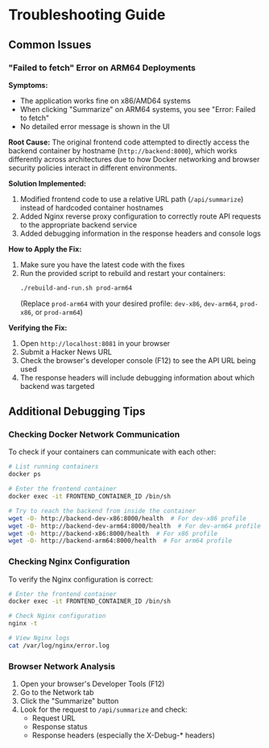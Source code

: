# Troubleshooting Guide

## Common Issues

### "Failed to fetch" Error on ARM64 Deployments

**Symptoms:**
- The application works fine on x86/AMD64 systems
- When clicking "Summarize" on ARM64 systems, you see "Error: Failed to fetch"
- No detailed error message is shown in the UI

**Root Cause:**
The original frontend code attempted to directly access the backend container by hostname (`http://backend:8000`), which works differently across architectures due to how Docker networking and browser security policies interact in different environments.

**Solution Implemented:**
1. Modified frontend code to use a relative URL path (`/api/summarize`) instead of hardcoded container hostnames
2. Added Nginx reverse proxy configuration to correctly route API requests to the appropriate backend service
3. Added debugging information in the response headers and console logs

**How to Apply the Fix:**
1. Make sure you have the latest code with the fixes
2. Run the provided script to rebuild and restart your containers:
   ```bash
   ./rebuild-and-run.sh prod-arm64
   ```
   (Replace `prod-arm64` with your desired profile: `dev-x86`, `dev-arm64`, `prod-x86`, or `prod-arm64`)

**Verifying the Fix:**
1. Open `http://localhost:8081` in your browser
2. Submit a Hacker News URL
3. Check the browser's developer console (F12) to see the API URL being used
4. The response headers will include debugging information about which backend was targeted

## Additional Debugging Tips

### Checking Docker Network Communication

To check if your containers can communicate with each other:

```bash
# List running containers
docker ps

# Enter the frontend container
docker exec -it FRONTEND_CONTAINER_ID /bin/sh

# Try to reach the backend from inside the container
wget -O- http://backend-dev-x86:8000/health  # For dev-x86 profile
wget -O- http://backend-dev-arm64:8000/health  # For dev-arm64 profile
wget -O- http://backend-x86:8000/health  # For x86 profile
wget -O- http://backend-arm64:8000/health  # For arm64 profile
```

### Checking Nginx Configuration

To verify the Nginx configuration is correct:

```bash
# Enter the frontend container
docker exec -it FRONTEND_CONTAINER_ID /bin/sh

# Check Nginx configuration
nginx -t

# View Nginx logs
cat /var/log/nginx/error.log
```

### Browser Network Analysis

1. Open your browser's Developer Tools (F12)
2. Go to the Network tab
3. Click the "Summarize" button
4. Look for the request to `/api/summarize` and check:
   - Request URL
   - Response status
   - Response headers (especially the X-Debug-* headers)
